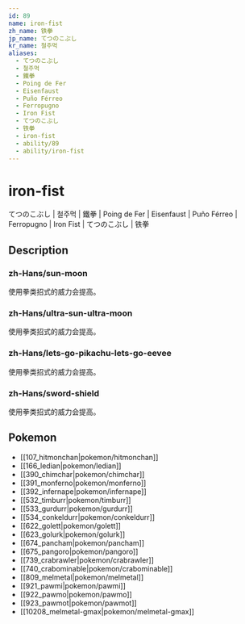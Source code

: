 ```yaml
---
id: 89
name: iron-fist
zh_name: 铁拳
jp_name: てつのこぶし
kr_name: 철주먹
aliases:
  - てつのこぶし
  - 철주먹
  - 鐵拳
  - Poing de Fer
  - Eisenfaust
  - Puño Férreo
  - Ferropugno
  - Iron Fist
  - てつのこぶし
  - 铁拳
  - iron-fist
  - ability/89
  - ability/iron-fist
---
```

# iron-fist

てつのこぶし | 철주먹 | 鐵拳 | Poing de Fer | Eisenfaust | Puño Férreo | Ferropugno | Iron Fist | てつのこぶし | 铁拳

## Description

### zh-Hans/sun-moon

使用拳类招式的威力会提高。

### zh-Hans/ultra-sun-ultra-moon

使用拳类招式的威力会提高。

### zh-Hans/lets-go-pikachu-lets-go-eevee

使用拳类招式的威力会提高。

### zh-Hans/sword-shield

使用拳类招式的威力会提高。

## Pokemon

- [[107_hitmonchan|pokemon/hitmonchan]]
- [[166_ledian|pokemon/ledian]]
- [[390_chimchar|pokemon/chimchar]]
- [[391_monferno|pokemon/monferno]]
- [[392_infernape|pokemon/infernape]]
- [[532_timburr|pokemon/timburr]]
- [[533_gurdurr|pokemon/gurdurr]]
- [[534_conkeldurr|pokemon/conkeldurr]]
- [[622_golett|pokemon/golett]]
- [[623_golurk|pokemon/golurk]]
- [[674_pancham|pokemon/pancham]]
- [[675_pangoro|pokemon/pangoro]]
- [[739_crabrawler|pokemon/crabrawler]]
- [[740_crabominable|pokemon/crabominable]]
- [[809_melmetal|pokemon/melmetal]]
- [[921_pawmi|pokemon/pawmi]]
- [[922_pawmo|pokemon/pawmo]]
- [[923_pawmot|pokemon/pawmot]]
- [[10208_melmetal-gmax|pokemon/melmetal-gmax]]


